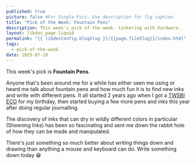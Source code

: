 ```yaml
---
published: true
picture: false #For Single Pics. Use description for fig caption
title: "Pick of the Week: Fountain Pens"
description: This week's pick of the week- tinkering with hardware.
layout: libdoc_page.liquid
permalink: "{{ libdocConfig.blogSlug }}/{{page.fileSlug}}/index.html"
tags:
  - pick-of-the-week
date: 2025-07-18
---
```


This week's pick is **Fountain Pens**.

Anyone that's been around me for a while has either seen me using or heard me talk about fountain pens and how much fun it is to find new inks and write with different pens. It all started 2 years ago when I got a [TWSBI ECO](https://www.gouletpens.com/products/twsbi-eco-fountain-pen-transparent-purple-special-edition) for my birthday, then started buying a few more pens and inks this year after doing regular journalling.

The discovery of inks that can dry in wildly different colors in particular (Sheening Inks) has been so fascinating and sent me down the rabbit hole of how they can be made and manipulated.

There's just something so much better about writing things down and drawing than anything a mouse and keyboard can do. Write something down today 😁
